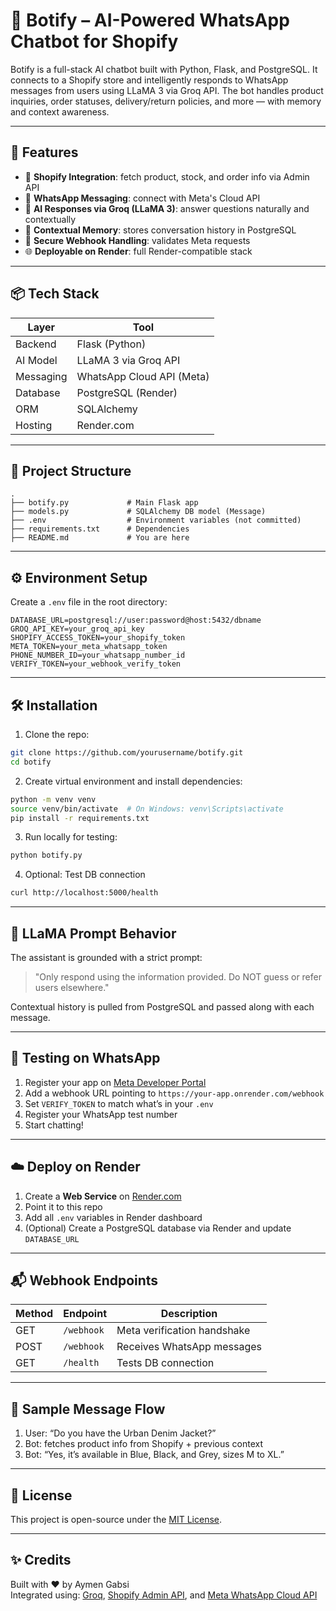 # 🤖 Botify – AI-Powered WhatsApp Chatbot for Shopify

Botify is a full-stack AI chatbot built with Python, Flask, and PostgreSQL. It connects to a Shopify store and intelligently responds to WhatsApp messages from users using LLaMA 3 via Groq API. The bot handles product inquiries, order statuses, delivery/return policies, and more — with memory and context awareness.

---

## 🚀 Features

- 🔗 **Shopify Integration**: fetch product, stock, and order info via Admin API
- 💬 **WhatsApp Messaging**: connect with Meta's Cloud API
- 🧠 **AI Responses via Groq (LLaMA 3)**: answer questions naturally and contextually
- 🧾 **Contextual Memory**: stores conversation history in PostgreSQL
- 🔐 **Secure Webhook Handling**: validates Meta requests
- 🌐 **Deployable on Render**: full Render-compatible stack

---

## 📦 Tech Stack

| Layer         | Tool                     |
|---------------|--------------------------|
| Backend       | Flask (Python)           |
| AI Model      | LLaMA 3 via Groq API     |
| Messaging     | WhatsApp Cloud API (Meta)|
| Database      | PostgreSQL (Render)      |
| ORM           | SQLAlchemy               |
| Hosting       | Render.com               |

---

## 📁 Project Structure

```
.
├── botify.py             # Main Flask app
├── models.py             # SQLAlchemy DB model (Message)
├── .env                  # Environment variables (not committed)
├── requirements.txt      # Dependencies
├── README.md             # You are here
```

---

## ⚙️ Environment Setup

Create a `.env` file in the root directory:

```env
DATABASE_URL=postgresql://user:password@host:5432/dbname
GROQ_API_KEY=your_groq_api_key
SHOPIFY_ACCESS_TOKEN=your_shopify_token
META_TOKEN=your_meta_whatsapp_token
PHONE_NUMBER_ID=your_whatsapp_number_id
VERIFY_TOKEN=your_webhook_verify_token
```

---

## 🛠️ Installation

1. Clone the repo:

```bash
git clone https://github.com/yourusername/botify.git
cd botify
```

2. Create virtual environment and install dependencies:

```bash
python -m venv venv
source venv/bin/activate  # On Windows: venv\Scripts\activate
pip install -r requirements.txt
```

3. Run locally for testing:

```bash
python botify.py
```

4. Optional: Test DB connection

```bash
curl http://localhost:5000/health
```

---

## 🧠 LLaMA Prompt Behavior

The assistant is grounded with a strict prompt:

> "Only respond using the information provided. Do NOT guess or refer users elsewhere."

Contextual history is pulled from PostgreSQL and passed along with each message.

---

## 🧪 Testing on WhatsApp

1. Register your app on [Meta Developer Portal](https://developers.facebook.com/)
2. Add a webhook URL pointing to `https://your-app.onrender.com/webhook`
3. Set `VERIFY_TOKEN` to match what’s in your `.env`
4. Register your WhatsApp test number
5. Start chatting!

---

## ☁️ Deploy on Render

1. Create a **Web Service** on [Render.com](https://render.com)
2. Point it to this repo
3. Add all `.env` variables in Render dashboard
4. (Optional) Create a PostgreSQL database via Render and update `DATABASE_URL`

---

## 📬 Webhook Endpoints

| Method | Endpoint        | Description                      |
|--------|------------------|----------------------------------|
| GET    | `/webhook`       | Meta verification handshake      |
| POST   | `/webhook`       | Receives WhatsApp messages       |
| GET    | `/health`        | Tests DB connection              |

---

## 📓 Sample Message Flow

1. User: “Do you have the Urban Denim Jacket?”
2. Bot: fetches product info from Shopify + previous context
3. Bot: “Yes, it’s available in Blue, Black, and Grey, sizes M to XL.”

---

## 📃 License

This project is open-source under the [MIT License](LICENSE).

---

## ✨ Credits

Built with ❤️ by Aymen Gabsi  
Integrated using: [Groq](https://groq.com), [Shopify Admin API](https://shopify.dev/docs/api), and [Meta WhatsApp Cloud API](https://developers.facebook.com/docs/whatsapp)
